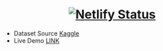 # <div align="center"> [![Netlify Status](https://api.netlify.com/api/v1/badges/168ce448-f97d-4f34-a686-512158746479/deploy-status)](https://app.netlify.com/sites/fmd-test-preview-v1/deploys)
* Dataset Source [Kaggle](https://www.kaggle.com/andrewmvd/face-mask-detection)
* Live Demo [LINK](https://fmd-test-preview-v1.netlify.app)
